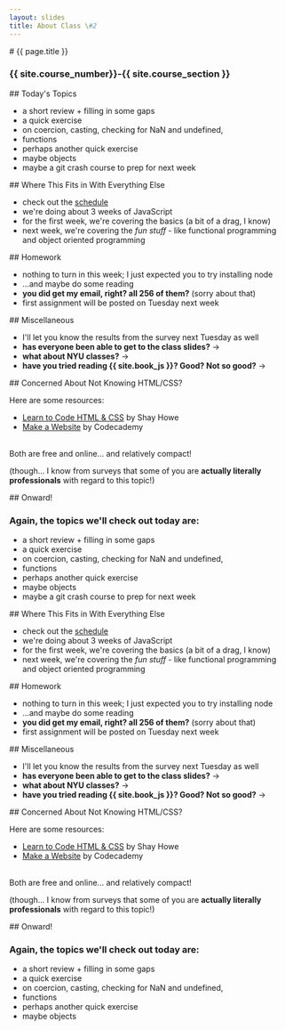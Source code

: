 ```yaml
---
layout: slides
title: About Class \#2
---
```


<section markdown="block" class="intro-slide">
# {{ page.title }}

### {{ site.course_number}}-{{ site.course_section }}

<p><small></small></p>
</section>

<section markdown="block">
## Today's Topics

* a short review + filling in some gaps
* a quick exercise
* on coercion, casting, checking for NaN and undefined, 
* functions
* perhaps another quick exercise
* maybe objects
* maybe a git crash course to prep for next week

</section>

<section markdown="block">
## Where This Fits in With Everything Else

* check out the [schedule](../../schedule.html)
* we're doing about 3 weeks of JavaScript
* for the first week, we're covering the basics (a bit of a drag, I know)
* next week, we're covering the _fun stuff_ - like functional programming and object oriented programming

</section>

<section markdown="block">
## Homework

* nothing to turn in this week; I just expected you to try installing node
* ...and maybe do some reading
* __you did get my email, right? all 256 of them?__ (sorry about that)
* first assignment will be posted on Tuesday next week
</section>

<section markdown="block">
## Miscellaneous

* I'll let you know the results from the survey next Tuesday as well
* __has everyone been able to get to the class slides?__ &rarr;
* __what about NYU classes?__ &rarr;
* __have you tried reading {{ site.book_js }}? Good? Not so good?__ &rarr;
</section>

<section markdown="block">
## Concerned About Not Knowing HTML/CSS?

Here are some resources:

* [Learn to Code HTML & CSS](http://learn.shayhowe.com/html-css/) by Shay Howe
* [Make a Website](http://www.codecademy.com/skills/make-a-website) by Codecademy

<br>
Both are free and online... and relatively compact!

(though... I know from surveys that some of you are __actually literally professionals__ with regard to this topic!)
</section>

<section markdown="block">
## Onward!

### Again, the topics we'll check out today are:

* a short review + filling in some gaps
* a quick exercise
* on coercion, casting, checking for NaN and undefined, 
* functions
* perhaps another quick exercise
* maybe objects
* maybe a git crash course to prep for next week

</section>

<section markdown="block">
## Where This Fits in With Everything Else

* check out the [schedule](../../schedule.html)
* we're doing about 3 weeks of JavaScript
* for the first week, we're covering the basics (a bit of a drag, I know)
* next week, we're covering the _fun stuff_ - like functional programming and object oriented programming

</section>

<section markdown="block">
## Homework

* nothing to turn in this week; I just expected you to try installing node
* ...and maybe do some reading
* __you did get my email, right? all 256 of them?__ (sorry about that)
* first assignment will be posted on Tuesday next week
</section>

<section markdown="block">
## Miscellaneous

* I'll let you know the results from the survey next Tuesday as well
* __has everyone been able to get to the class slides?__ &rarr;
* __what about NYU classes?__ &rarr;
* __have you tried reading {{ site.book_js }}? Good? Not so good?__ &rarr;
</section>

<section markdown="block">
## Concerned About Not Knowing HTML/CSS?

Here are some resources:

* [Learn to Code HTML & CSS](http://learn.shayhowe.com/html-css/) by Shay Howe
* [Make a Website](http://www.codecademy.com/skills/make-a-website) by Codecademy

<br>
Both are free and online... and relatively compact!

(though... I know from surveys that some of you are __actually literally professionals__ with regard to this topic!)
</section>

<section markdown="block">
## Onward!

### Again, the topics we'll check out today are:

* a short review + filling in some gaps
* a quick exercise
* on coercion, casting, checking for NaN and undefined, 
* functions
* perhaps another quick exercise
* maybe objects

</section>

